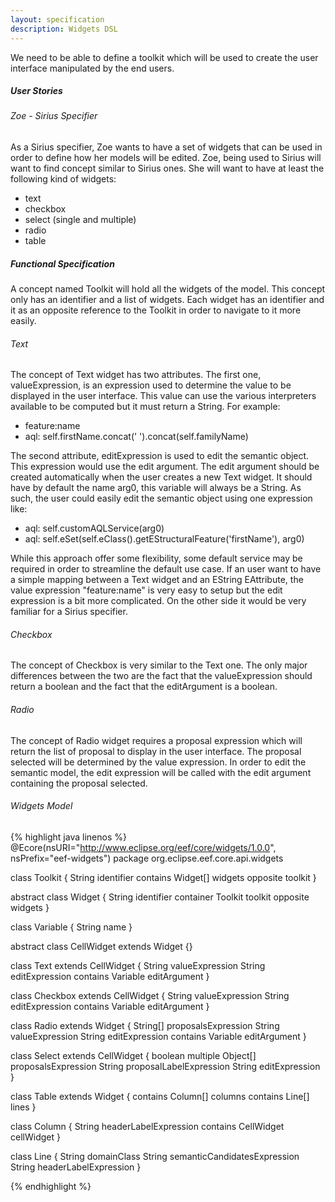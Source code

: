 ```yaml
---
layout: specification
description: Widgets DSL
---
```


We need to be able to define a toolkit which will be used to create the user interface manipulated by the end users.

##### User Stories

###### Zoe - Sirius Specifier

As a Sirius specifier, Zoe wants to have a set of widgets that can be used in order to define how her models will be edited. Zoe, being used to Sirius will want to find concept similar to Sirius ones. She will want to have at least the following kind of widgets:

* text
* checkbox
* select (single and multiple)
* radio
* table

##### Functional Specification

A concept named Toolkit will hold all the widgets of the model. This concept only has an identifier and a list of widgets. Each widget has an identifier and it as an opposite reference to the Toolkit in order to navigate to it more easily.

###### Text

The concept of Text widget has two attributes. The first one, valueExpression, is an expression used to determine the value to be displayed in the user interface. This value can use the various interpreters available to be computed but it must return a String. For example:

* feature:name
* aql: self.firstName.concat(' ').concat(self.familyName)

The second attribute, editExpression is used to edit the semantic object. This expression would use the edit argument. The edit argument should be created automatically when the user creates a new Text widget. It should have by default the name arg0, this variable will always be a String. As such, the user could easily edit the semantic object using one expression like:

* aql: self.customAQLService(arg0)
* aql: self.eSet(self.eClass().getEStructuralFeature('firstName'), arg0)

While this approach offer some flexibility, some default service may be required in order to streamline the default use case. If an user want to have a simple mapping between a Text widget and an EString EAttribute, the value expression "feature:name" is very easy to setup but the edit expression is a bit more complicated. On the other side it would be very familiar for a Sirius specifier.

###### Checkbox

The concept of Checkbox is very similar to the Text one. The only major differences between the two are the fact that the valueExpression should return a boolean and the fact that the editArgument is a boolean.

###### Radio

The concept of Radio widget requires a proposal expression which will return the list of proposal to display in the user interface. The proposal selected will be determined by the value expression. In order to edit the semantic model, the edit expression will be called with the edit argument containing the proposal selected.

###### Widgets Model

{% highlight java linenos %}
@Ecore(nsURI="http://www.eclipse.org/eef/core/widgets/1.0.0", nsPrefix="eef-widgets")
package org.eclipse.eef.core.api.widgets

class Toolkit {
  String identifier
  contains Widget[] widgets opposite toolkit
}

abstract class Widget {
  String identifier
  container Toolkit toolkit opposite widgets
}

class Variable {
  String name
}

abstract class CellWidget extends Widget {}

class Text extends CellWidget {
  String valueExpression
  String editExpression
  contains Variable editArgument
}

class Checkbox extends CellWidget {
  String valueExpression
  String editExpression
  contains Variable editArgument
}

class Radio extends Widget {
  String[] proposalsExpression
  String valueExpression
  String editExpression
  contains Variable editArgument
}

class Select extends CellWidget {
  boolean multiple
  Object[] proposalsExpression
  String proposalLabelExpression
  String editExpression
}

class Table extends Widget {
  contains Column[] columns
  contains Line[] lines
}

class Column {
  String headerLabelExpression
  contains CellWidget cellWidget
}

class Line {
  String domainClass
  String semanticCandidatesExpression
  String headerLabelExpression
}

{% endhighlight %}
